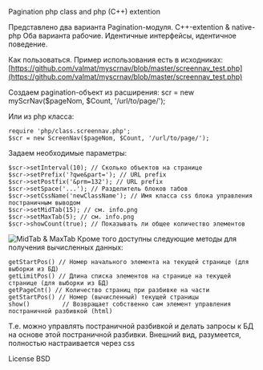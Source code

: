 Pagination php class and php (C++) extention

Представлено два варианта Pagination-модуля. C++-extention & native-php Оба варианта рабочие. Идентичные интерфейсы, идентичное поведение.

Как пользоваться. Пример использования есть в исходниках: [https://github.com/valmat/myscrnav/blob/master/screennav_test.php](https://github.com/valmat/myscrnav/blob/master/screennav_test.php)

Создаем pagination-объект из расширения: 
    scr = new myScrNav($pageNom, $Count, '/url/to/page/'); 

Или из php класса:

    require 'php/class.screennav.php';
    $scr = new ScreenNav($pageNom, $Count, '/url/to/page/'); 

Задаем необходимые параметры:

    $scr->setInterval(10); // Сколько объектов на странице
    $scr->setPrefix('?qwe&part='); // URL prefix
    $scr->setPostfix('&prm=132'); // URL prefix
    $scr->setSpace('...'); // Разделитель блоков табов
    $scr->setCssName('newClassName'); // Имя класса css блока управления постраничным выводом
    $scr->setMidTab(15); // см. info.png
    $scr->setMaxTab(5); // см. info.png
    $scr->showCount(true); // Показывать ли общее количество элементов

![MidTab & MaxTab](https://raw2.github.com/valmat/myscrnav/master/info.png)
Кроме того доступны следующие методы для получения вычисленных данных:

    getStartPos() // Номер начального элемента на текущей странице (для выборки из БД)
    getLimitPos() // Длина списка элементов на странице на текущей странице (для выборки из БД)
    getPageCnt() // Количество страниц при разбивке на части
    getStartPos() // Номер (вычисленный) текущей страницы
    show()         // Возвращает собственно сам элемент управления постраничной разбивкой (html)

Т.е. можно управлять постраничной разбивкой и делать запросы к БД на основе этой постраничной разбивки. Внешний вид, разумеется, полностью настраивается через css

License BSD
